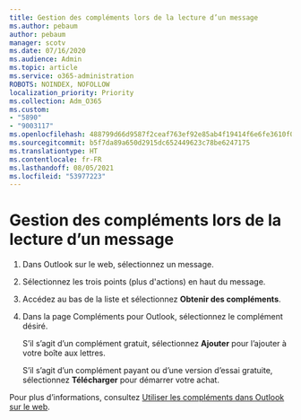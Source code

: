 ```yaml
---
title: Gestion des compléments lors de la lecture d’un message
ms.author: pebaum
author: pebaum
manager: scotv
ms.date: 07/16/2020
ms.audience: Admin
ms.topic: article
ms.service: o365-administration
ROBOTS: NOINDEX, NOFOLLOW
localization_priority: Priority
ms.collection: Adm_O365
ms.custom:
- "5890"
- "9003117"
ms.openlocfilehash: 488799d66d9587f2ceaf763ef92e85ab4f19414f6e6fe3610f0f9ff84d5ce0a1
ms.sourcegitcommit: b5f7da89a650d2915dc652449623c78be6247175
ms.translationtype: HT
ms.contentlocale: fr-FR
ms.lasthandoff: 08/05/2021
ms.locfileid: "53977223"
---
```

# <a name="how-to-manage-add-ins-while-reading-a-message"></a>Gestion des compléments lors de la lecture d’un message

1. Dans Outlook sur le web, sélectionnez un message.
    
2. Sélectionnez les trois points (plus d'actions) en haut du message.

3. Accédez au bas de la liste et sélectionnez **Obtenir des compléments**.
    
4. Dans la page Compléments pour Outlook, sélectionnez le complément désiré.
    
    S’il s’agit d’un complément gratuit, sélectionnez **Ajouter** pour l’ajouter à votre boîte aux lettres.
    
    S’il s’agit d’un complément payant ou d’une version d’essai gratuite, sélectionnez **Télécharger** pour démarrer votre achat.
    
Pour plus d’informations, consultez [Utiliser les compléments dans Outlook sur le web](https://support.microsoft.com/office/using-add-ins-in-outlook-on-the-web-8f2ce816-5df4-44a5-958c-f7f9d6dabdce).